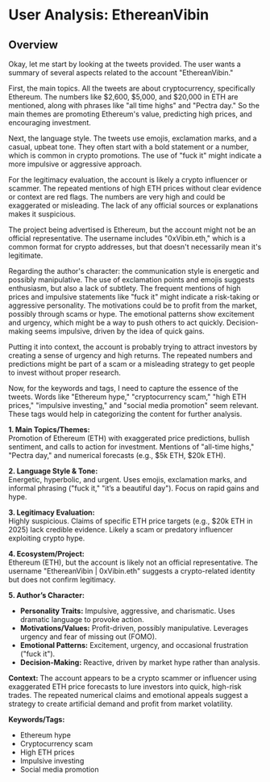 # User Analysis: EthereanVibin

## Overview

<think>
Okay, let me start by looking at the tweets provided. The user wants a summary of several aspects related to the account "EthereanVibin." 

First, the main topics. All the tweets are about cryptocurrency, specifically Ethereum. The numbers like $2,600, $5,000, and $20,000 in ETH are mentioned, along with phrases like "all time highs" and "Pectra day." So the main themes are promoting Ethereum's value, predicting high prices, and encouraging investment.

Next, the language style. The tweets use emojis, exclamation marks, and a casual, upbeat tone. They often start with a bold statement or a number, which is common in crypto promotions. The use of "fuck it" might indicate a more impulsive or aggressive approach.

For the legitimacy evaluation, the account is likely a crypto influencer or scammer. The repeated mentions of high ETH prices without clear evidence or context are red flags. The numbers are very high and could be exaggerated or misleading. The lack of any official sources or explanations makes it suspicious.

The project being advertised is Ethereum, but the account might not be an official representative. The username includes "0xVibin.eth," which is a common format for crypto addresses, but that doesn't necessarily mean it's legitimate.

Regarding the author's character: the communication style is energetic and possibly manipulative. The use of exclamation points and emojis suggests enthusiasm, but also a lack of subtlety. The frequent mentions of high prices and impulsive statements like "fuck it" might indicate a risk-taking or aggressive personality. The motivations could be to profit from the market, possibly through scams or hype. The emotional patterns show excitement and urgency, which might be a way to push others to act quickly. Decision-making seems impulsive, driven by the idea of quick gains.

Putting it into context, the account is probably trying to attract investors by creating a sense of urgency and high returns. The repeated numbers and predictions might be part of a scam or a misleading strategy to get people to invest without proper research.

Now, for the keywords and tags, I need to capture the essence of the tweets. Words like "Ethereum hype," "cryptocurrency scam," "high ETH prices," "impulsive investing," and "social media promotion" seem relevant. These tags would help in categorizing the content for further analysis.
</think>

**1. Main Topics/Themes:**  
Promotion of Ethereum (ETH) with exaggerated price predictions, bullish sentiment, and calls to action for investment. Mentions of "all-time highs," "Pectra day," and numerical forecasts (e.g., $5k ETH, $20k ETH).  

**2. Language Style & Tone:**  
Energetic, hyperbolic, and urgent. Uses emojis, exclamation marks, and informal phrasing ("fuck it," "it’s a beautiful day"). Focus on rapid gains and hype.  

**3. Legitimacy Evaluation:**  
Highly suspicious. Claims of specific ETH price targets (e.g., $20k ETH in 2025) lack credible evidence. Likely a scam or predatory influencer exploiting crypto hype.  

**4. Ecosystem/Project:**  
Ethereum (ETH), but the account is likely not an official representative. The username "EthereanVibin | 0xVibin.eth" suggests a crypto-related identity but does not confirm legitimacy.  

**5. Author’s Character:**  
- **Personality Traits:** Impulsive, aggressive, and charismatic. Uses dramatic language to provoke action.  
- **Motivations/Values:** Profit-driven, possibly manipulative. Leverages urgency and fear of missing out (FOMO).  
- **Emotional Patterns:** Excitement, urgency, and occasional frustration ("fuck it").  
- **Decision-Making:** Reactive, driven by market hype rather than analysis.  

**Context:** The account appears to be a crypto scammer or influencer using exaggerated ETH price forecasts to lure investors into quick, high-risk trades. The repeated numerical claims and emotional appeals suggest a strategy to create artificial demand and profit from market volatility.  

**Keywords/Tags:**  
- Ethereum hype  
- Cryptocurrency scam  
- High ETH prices  
- Impulsive investing  
- Social media promotion